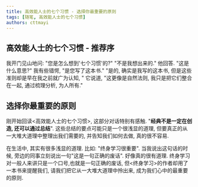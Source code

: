 ```yaml
---
title: 高效能人士的七个习惯 - 选择你最重要的原则
tags: [随笔, 高效能人士的七个习惯]
authors: cttmayi
---
```


## 高效能人士的七个习惯 - 推荐序
我开门见山地问: "您是怎么想到'七个习惯'的?"
"不是我想出来的." 他回答.
"这是什么意思?" 我有些错愕, "是您写了这本书."
"是的, 确实是我写的这本书, 但是这些准则却是早在我之前就广为认知, " 它说道, "这更像是自然法则, 我只是把它们整合在一起, 通过梳理分析, 为人所有."

## 选择你最重要的原则
刚开始回读\<高效能人士的七个习惯\>, 这部分对话特别有感触. "**经典不是一定在创造, 还可以通过总结**". 这些总结的要点可能只是一个很浅显的道理, 但要真正的从一大堆大道理中整理出我们需要的, 并告知我们如何去做, 真的很不容易.

在生活中, 其实有很多浅显的道理. 比如: "终身学习很重要". 当我说出这句话的时候, 旁边的同事立刻说出一句"这是一句正确的废话". 好像真的很有道理. 终身学习对一般人来讲只是一个口号,也就是一句正确的废话, 但\<终身学习\>的作者却用了一本书来提醒我们, 请我们把它从一大堆大道理中拎出来, 成为我们心中的最重要的原则.
